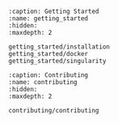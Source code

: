 
```{include} ../README.md
```

```{toctree}
:caption: Getting Started
:name: getting_started
:hidden:
:maxdepth: 2

getting_started/installation
getting_started/docker
getting_started/singularity
```

```{toctree}
:caption: Contributing
:name: contributing
:hidden:
:maxdepth: 2

contributing/contributing
```